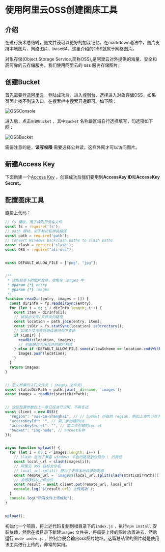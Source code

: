 # 使用阿里云OSS创建图床工具

## 介绍

在进行技术总结时，图文并茂可以更好的加深记忆。在markdown语法中，图片支持本地图片、网络图片、base64。这里介绍的OSS就属于网络图片。

对象存储(Object Storage Service,简称OSS),是阿里云对外提供的海量、安全和高可靠的云存储服务。我们使用阿里云的 oss 服务存储图片。

## 创建Bucket

首先需要[登录阿里云](https://account.aliyun.com/login/login.htm?oauth_callback=https%3A%2F%2Fhomenew.console.aliyun.com%2F)，登陆成功后，进入[控制台](https://homenew.console.aliyun.com/)，选择进入对象存储OSS，如果页面上找不到该入口，在搜索栏中搜索开通即可。如下图：

![OSSConsole](http://img-node.oss-cn-shanghai.aliyuncs.com/images/ossConsole.png)

进入后，点击`创建Bucket` ，其中`Bucket` 名称跟区域自行选择填写，勾选项如下图：

![OSSBucket](http://img-node.oss-cn-shanghai.aliyuncs.com/images/OSSBucket.png)

需要注意的是，**读写权限** 需要选择公共读，这样外网才可以访问图片。

## 新建Access Key

下面新建一个[Access Key](https://usercenter.console.aliyun.com/#/manage/ak) ，创建成功后我们要用到**AccessKey ID**和**AccessKey Secret。**

## 配置图床工具

直接上代码：

```javascript
// fs 模块，用于读取目录与文件
const fs = require('fs');
// path 模块，用于解析和拼装路径
const path = require('path');
// Convert Windows backslash paths to slash paths
const slash = require('slash');
const OSS = require("ali-oss");


const DEFAULT_ALLOW_FILE = ["png", "jpg"];


/**
 * 读取目录下的图片文件，收集在 images 中
 * @param {*} entry
 * @param {*} images
 */
function readDir(entry, images = []) {
  const dirInfo = fs.readdirSync(entry);
  for (let i = 0; i < dirInfo.length; i++) {
    const item = dirInfo[i];
    // 拼装出文件/文件夹的路径
    const location = path.join(entry, item);
    const isDir = fs.statSync(location).isDirectory();
    // 如果为文件夹则继续递归向下查询
    if (isDir) {
      readDir(location, images);
      // 判断是否为所允许的图片格式
    } else if (DEFAULT_ALLOW_FILE.some(allowScheme => location.endsWith(allowScheme))) {
      images.push(location);
    }
  }
  return images;
}


// 定义检索的入口文件夹（ images 文件夹）
const staticDirPath = path.join(__dirname, 'images');
const images = readDir(staticDirPath);


// 这些配置参数在上一章已经进行说明，不再复述
const client = new OSS({
  "region": "oss-cn-shanghai", // // bucket 所在的 region，例如上海的节点为 oss-cn-shanghai，可在阿里云查询 oss 对应的 region
  "accessKeyId": "", // 第二步创建的id
  "accessKeySecret": "", // 第二步创建的secret
  "bucket": "img-node", // bucket名称
});


async function upload() {
  for (let i = 0; i < images.length; i++) {
    // slash 是为了兼容 windows 平台的路径划分符为 \ 的特性
    const local_url = slash(images[i]);
    // 阿里云 OSS 目标文件名
    // local_url.split() 是为了去除本地目录的前缀
    const remote_url = `images${local_url.split(slash(staticDirPath))[1]}`;
    // 按顺序依次上传文件
    const result = await client.put(remote_url, local_url)
    console.log(`${result.url} 上传成功`);
  }
  console.log("所有文件上传成功");
}


upload();
```

初始化一个项目，将上述代码复制到根目录下的`index.js` ，执行`npm install` 安装依赖，然后在根目录下新建`images` 文件夹，将需要上传的图片放置进去，然后运行 `node index.js` ，控制台便会输出oss图片地址。这篇总结里的图片就是使用该工具进行上传的，非常的实用。
